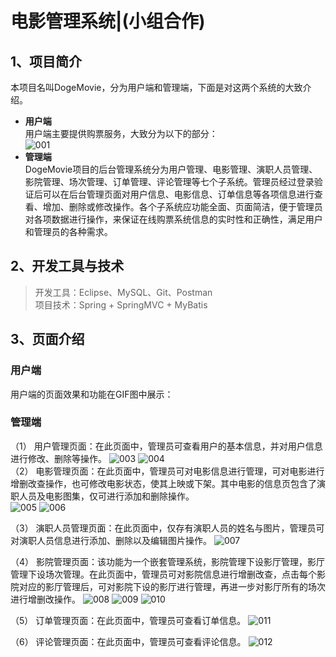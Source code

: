 # 电影管理系统|(小组合作)
## 1、项目简介
本项目名叫DogeMovie，分为用户端和管理端，下面是对这两个系统的大致介绍。
* **用户端**  
  用户端主要提供购票服务，大致分为以下的部分：  
  ![001](/img/001_CN.png)
* **管理端**  
  DogeMovie项目的后台管理系统分为用户管理、电影管理、演职人员管理、影院管理、场次管理、订单管理、评论管理等七个子系统。管理员经过登录验证后可以在后台管理页面对用户信息、电影信息、订单信息等各项信息进行查看、增加、删除或修改操作。各个子系统应功能全面、页面简洁，便于管理员对各项数据进行操作，来保证在线购票系统信息的实时性和正确性，满足用户和管理员的各种需求。
## 2、开发工具与技术
> 开发工具：Eclipse、MySQL、Git、Postman  
> 项目技术：Spring + SpringMVC + MyBatis


## 3、页面介绍
### 用户端
用户端的页面效果和功能在GIF图中展示：


### 管理端
（1）	用户管理页面：在此页面中，管理员可查看用户的基本信息，并对用户信息进行修改、删除等操作。
![003](/img/003.png)
![004](/img/004.png)    
（2）	电影管理页面：在此页面中，管理员可对电影信息进行管理，可对电影进行增删改查操作，也可修改电影状态，使其上映或下架。其中电影的信息页包含了演职人员及电影图集，仅可进行添加和删除操作。  
![005](/img/005.png)
![006](/img/006.png)

（3）	演职人员管理页面：在此页面中，仅存有演职人员的姓名与图片，管理员可对演职人员信息进行添加、删除以及编辑图片操作。
![007](/img/007.png)

（4）	影院管理页面：该功能为一个嵌套管理系统，影院管理下设影厅管理，影厅管理下设场次管理。在此页面中，管理员可对影院信息进行增删改查，点击每个影院对应的影厅管理后，可对影院下设的影厅进行管理，再进一步对影厅所有的场次进行增删改操作。
![008](/img/008.png)
![009](/img/009.png)
![010](/img/010.png)

（5）	订单管理页面：在此页面中，管理员可查看订单信息。
![011](/img/011.png)

（6）	评论管理页面：在此页面中，管理员可查看评论信息。
![012](/img/012.png)